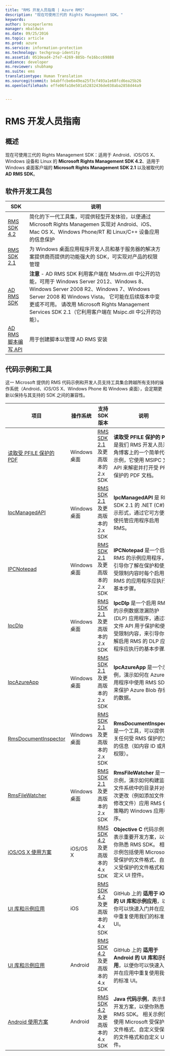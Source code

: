 ```yaml
---
title: "RMS 开发人员指南 | Azure RMS"
description: "现在可使用三代的 Rights Management SDK。"
keywords: 
author: bruceperlerms
manager: mbaldwin
ms.date: 09/25/2016
ms.topic: article
ms.prod: azure
ms.service: information-protection
ms.technology: techgroup-identity
ms.assetid: 0510ead4-2fe7-4269-885b-fe16bcc69888
audience: developer
ms.reviewer: shubhamp
ms.suite: ems
translationtype: Human Translation
ms.sourcegitcommit: b4abffcbe6e49ea25f3cf493a1e68fcd6ea25b26
ms.openlocfilehash: effe06fa10e501a52832436de038aba2858d44a9


---
```


# RMS 开发人员指南

## 概述 ##
现在可使用三代的 Rights Management SDK：适用于 Android、iOS/OS X、Windows 设备和 Linux 的 **Microsoft Rights Management SDK 4.2**、适用于 Windows 桌面客户端的 **Microsoft Rights Management SDK 2.1** 以及被取代的 **AD RMS SDK**。

## 软件开发工具包 ##
| SDK | 说明 |
|------|---------|
| [RMS SDK 4.2](active-directory-rights-management-services-multi-platform-thin-client-sdk-portal.md) | 简化的下一代工具集，可提供轻型开发体验，以便通过 Microsoft Rights Managemen 实现对 Android、iOS、Mac OS X、Windows Phone/RT 和 Linux/C++ 设备应用的信息保护 |
| [RMS SDK 2.1](microsoft-information-protection-and-control-client-portal.md) | 为 Windows 桌面应用程序开发人员和基于服务器的解决方案提供商而提供的功能强大的 SDK，可实现对产品的权限管理|
|[AD RMS SDK]()|**注意** - AD RMS SDK 利用客户端在 Msdrm.dll 中公开的功能，可用于 Windows Server 2012、Windows 8、Windows Server 2008 R2、Windows 7、Windows Server 2008 和 Windows Vista。 它可能在后续版本中变更或不可用。 请改用 Microsoft Rights Management Services SDK 2.1（它利用客户端在 Msipc.dll 中公开的功能）。|
|[AD RMS 脚本编写 API]()| 用于创建脚本以管理 AD RMS 安装|

## 代码示例和工具 ##
这一 Microsoft 提供的 RMS 代码示例和开发人员支持工具集合跨越所有支持的操作系统（Android、iOS/OS X、Windows Phone 和 Windows 桌面），会定期更新以保持与其支持的 SDK 之间的兼容性。

| 项目 | 操作系统 | 支持 SDK 版本 | 说明 |
|------|------------------|------------------------|-------------|
| [读取受 PFILE 保护的 PDF](https://blogs.msdn.microsoft.com/rms/2015/11/09/reading-a-pfile-protected-pdf/) | Windows 桌面| [RMS SDK 2.1](microsoft-information-protection-and-control-client-portal.md) 及更高版本的 2.x SDK | **读取受 PFILE 保护的 PDF** 是我们 RMS 开发人员活动角博客上的一个简单代码示例，它使用 MSIPC 文件 API 来解密并打开受 PFILE 保护的 PDF 文档。|
| [IpcManagedAPI](https://github.com/Azure-Samples/active-directory-dotnet-rms) | Windows 桌面 | [RMS SDK 2.1](microsoft-information-protection-and-control-client-portal.md) 及更高版本的 2.x SDK | **IpcManagedAPI** 是 RMS SDK 2.1 的 .NET (C#) 表示形式，通过它可方便地使托管应用程序启用 RMS。|
| [IPCNotepad](https://code.msdn.microsoft.com/ipcnotepad-sample-f67dae80) | Windows 桌面 | [RMS SDK 2.1](microsoft-information-protection-and-control-client-portal.md) 及更高版本的 2.x SDK| **IPCNotepad** 是一个启用 RMS 的示例应用程序，可引导你了解在保护和使用受限制内容时每个启用 RMS 的应用程序应执行的基本步骤。|
| [IpcDlp](https://github.com/Azure-Samples/active-directory-dotnet-rms)|Windows 桌面|[RMS SDK 2.1](microsoft-information-protection-and-control-client-portal.md) 及更高版本的 2.x SDK|**IpcDlp** 是一个启用 RMS 的示例数据泄漏防护 (DLP) 应用程序，通过将文件 API 用于保护和使用受限制内容，来引导你了解启用 RMS 的 DLP 应用程序应执行的基本步骤。|
| [IpcAzureApp](https://github.com/Azure-Samples/active-directory-dotnet-rms) | Windows 桌面|[RMS SDK 2.1](microsoft-information-protection-and-control-client-portal.md) 及更高版本的 2.x SDK|**IpcAzureApp** 是一个示例，演示如何在 Azure 应用程序中使用 RMS SDK 来保护 Azure Blob 存储中的数据。|
| [RmsDocumentInspector](https://github.com/Azure-Samples/active-directory-dotnet-rms) | Windows 桌面|[RMS SDK 2.1](microsoft-information-protection-and-control-client-portal.md) 及更高版本的 2.x SDK|**RmsDocumentInspector** 是一个工具，可以提供有关任何受 RMS 保护的文件的信息（如内容 ID 或用户权限）。|
| [RmsFileWatcher](https://github.com/Azure-Samples/active-directory-dotnet-rms) | Windows 桌面|[RMS SDK 2.1](microsoft-information-protection-and-control-client-portal.md) 及更高版本的 2.x SDK|**RmsFileWatcher** 是一个示例，演示如何构建监视文件系统中的目录并对每次更改（例如添加文件或修改文件）应用 RMS 保护策略的 Windows 应用程序。|
| [iOS/OS X 使用方案](https://msdn.microsoft.com/library/dn758307(v=vs.85).aspx) |iOS/OS X|[RMS SDK 4.2](active-directory-rights-management-services-multi-platform-thin-client-sdk-portal.md) 及更高版本的 4.x SDK|**Objective C** 代码示例，表示重要开发方案，以使你熟悉 RMS SDK。 相关示例包括使用 Microsoft 受保护的文件格式、自定义受保护的文件格式和自定义 UI 控件。|
| [UI 库和示例应用](https://github.com/AzureAD/rms-sdk-ui-for-ios) |iOS|[RMS SDK 4.2](active-directory-rights-management-services-multi-platform-thin-client-sdk-portal.md) 及更高版本的 4.x SDK|GitHub 上的 **适用于 iOS 的 UI 库和示例应用**，以便你可以快速入门并在应用中重复使用我们的标准 UI。|
| [UI 库和示例应用](https://github.com/AzureAD/rms-sdk-ui-for-android) |Android|[RMS SDK 4.2](active-directory-rights-management-services-multi-platform-thin-client-sdk-portal.md) 及更高版本的 4.x SDK|GitHub 上的 **适用于 Android 的 UI 库和示例应用**，以便你可以快速入门并在应用中重复使用我们的标准 UI。|
| [Android 使用方案](https://msdn.microsoft.com/en-us/library/dn758246(v=vs.85).aspx) |Android|[RMS SDK 4.2](active-directory-rights-management-services-multi-platform-thin-client-sdk-portal.md) 及更高版本的 4.x SDK|**Java 代码示例**，表示重要开发方案，以使你熟悉 RMS SDK。 相关示例包括使用 Microsoft 受保护的文件格式、自定义受保护的文件格式和自定义 UI 控件。|



<!--HONumber=Oct16_HO1-->


